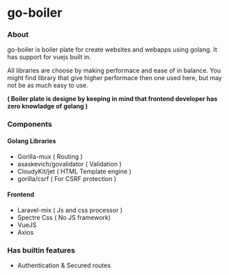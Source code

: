 # go-boiler

### About
go-boiler is boiler plate for create websites and webapps using golang. It has support for vuejs built in.

All libraries are choose by making performace and ease of in balance. You might find library that give higher performace then one used here, but may not be as much easy to use.

**( Boiler plate is designe by keeping in mind that frontend developer has zero knowladge of golang )**


### Components

#### Golang Libraries
* Gorilla-mux ( Routing )
* asaskevich/govalidator ( Validation )
* CloudyKit/jet ( HTML Template engine )
* gorilla/csrf ( For CSRF protection )

#### Frontend
* Laravel-mix ( Js and css processor )
* Spectre Css ( No JS framework)
* VueJS
* Axios

### Has builtin features
* Authentication & Secured routes